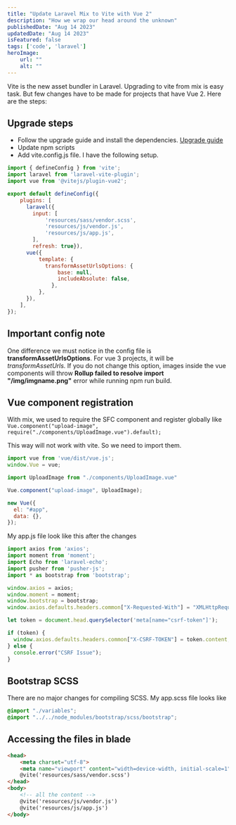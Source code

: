 ```yaml
---
title: "Update Laravel Mix to Vite with Vue 2"
description: "How we wrap our head around the unknown"
publishedDate: "Aug 14 2023"
updatedDate: "Aug 14 2023"
isFeatured: false
tags: ['code', 'laravel']
heroImage:
    url: ""
    alt: ""
---
```


Vite is the new asset bundler in Laravel. Upgrading to vite from mix is easy task. But few changes have to be made for projects that have Vue 2. Here are the steps:

## Upgrade steps

- Follow the upgrade guide and install the dependencies. [Upgrade guide](https://github.com/laravel/vite-plugin/blob/main/UPGRADE.md#migrating-from-laravel-mix-to-vite)
- Update npm scripts
- Add vite.config.js file. I have the following setup.

```js
import { defineConfig } from 'vite';
import laravel from 'laravel-vite-plugin';
import vue from '@vitejs/plugin-vue2';

export default defineConfig({
    plugins: [
      laravel({
        input: [
            'resources/sass/vendor.scss',
            'resources/js/vendor.js',
            'resources/js/app.js',
        ],
        refresh: true}),
      vue({
          template: {
            transformAssetUrlsOptions: {
                base: null,
                includeAbsolute: false,
              },
          },
      }),
    ],
});
```

## Important config note

One difference we must notice in the config file is **transformAssetUrlsOptions**. For vue 3 projects, it will be *transformAssetUrls.* If you do not change this option, images inside the vue components will throw **Rollup failed to resolve import "/img/imgname.png"** error while running npm run build.

## Vue component registration

With mix, we used to require the SFC component and register globally like ```Vue.component("upload-image", require("./components/UploadImage.vue").default);```

This way will not work with vite. So we need to import them.

```js
import vue from 'vue/dist/vue.js';
window.Vue = vue;

import UploadImage from "./components/UploadImage.vue"

Vue.component("upload-image", UploadImage);

new Vue({
  el: "#app",
  data: {},
});
```

My app.js file look like this after the changes

```js
import axios from 'axios';
import moment from 'moment';
import Echo from 'laravel-echo';
import pusher from 'pusher-js';
import * as bootstrap from 'bootstrap';

window.axios = axios;
window.moment = moment;
window.bootstrap = bootstrap;
window.axios.defaults.headers.common["X-Requested-With"] = "XMLHttpRequest";

let token = document.head.querySelector('meta[name="csrf-token"]');

if (token) {
  window.axios.defaults.headers.common["X-CSRF-TOKEN"] = token.content;
} else {
  console.error("CSRF Issue");
}
```

## Bootstrap SCSS

There are no major changes for compiling SCSS. My app.scss file looks like

```scss
@import "./variables";
@import "../../node_modules/bootstrap/scss/bootstrap";
```

## Accessing the files in blade

```html
<head>
    <meta charset="utf-8">
    <meta name="viewport" content="width=device-width, initial-scale=1">
    @vite('resources/sass/vendor.scss')
</head>
<body>
    <!-- all the content -->
    @vite('resources/js/vendor.js')
    @vite('resources/js/app.js')
</body>
```
